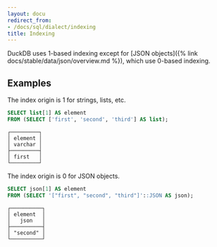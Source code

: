 ```yaml
---
layout: docu
redirect_from:
- /docs/sql/dialect/indexing
title: Indexing
---
```


DuckDB uses 1-based indexing except for [JSON objects]({% link docs/stable/data/json/overview.md %}), which use 0-based indexing.

## Examples

The index origin is 1 for strings, lists, etc.

```sql
SELECT list[1] AS element
FROM (SELECT ['first', 'second', 'third'] AS list);
```

```text
┌─────────┐
│ element │
│ varchar │
├─────────┤
│ first   │
└─────────┘
```

The index origin is 0 for JSON objects.

```sql
SELECT json[1] AS element
FROM (SELECT '["first", "second", "third"]'::JSON AS json);
```

```text
┌──────────┐
│ element  │
│   json   │
├──────────┤
│ "second" │
└──────────┘
```